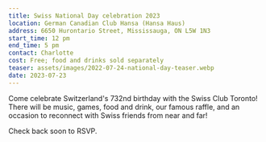 ```yaml
---
title: Swiss National Day celebration 2023
location: German Canadian Club Hansa (Hansa Haus)
address: 6650 Hurontario Street, Mississauga, ON L5W 1N3
start_time: 12 pm
end_time: 5 pm
contact: Charlotte
cost: Free; food and drinks sold separately
teaser: assets/images/2022-07-24-national-day-teaser.webp
date: 2023-07-23
---
```


Come celebrate Switzerland's 732nd birthday with the Swiss Club Toronto! There
will be music, games, food and drink, our famous raffle, and an occasion to
reconnect with Swiss friends from near and far!

Check back soon to RSVP.

